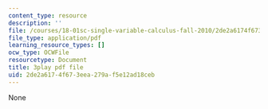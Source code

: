 ```yaml
---
content_type: resource
description: ''
file: /courses/18-01sc-single-variable-calculus-fall-2010/2de2a6174f673eea279af5e12ad18ceb_l2SjUREZk0c.pdf
file_type: application/pdf
learning_resource_types: []
ocw_type: OCWFile
resourcetype: Document
title: 3play pdf file
uid: 2de2a617-4f67-3eea-279a-f5e12ad18ceb
---
```

None

